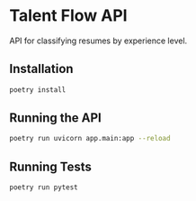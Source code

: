 # Talent Flow API

API for classifying resumes by experience level.

## Installation

```bash
poetry install
```

## Running the API

```bash
poetry run uvicorn app.main:app --reload
```

## Running Tests

```bash
poetry run pytest
```